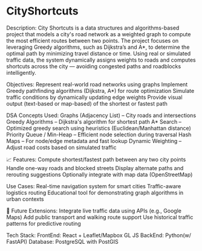 # CityShortcuts
Description: City Shortcuts is a data structures and algorithms-based project that models a city's road network as a weighted graph to compute the most efficient routes between two points. The project focuses on leveraging Greedy algorithms, such as Dijkstra’s and A*, to determine the optimal path by minimizing travel distance or time.
Using real or simulated traffic data, the system dynamically assigns weights to roads and computes shortcuts across the city — avoiding congested paths and roadblocks intelligently.

Objectives:
Represent real-world road networks using graphs
Implement Greedy pathfinding algorithms (Dijkstra, A*) for route optimization
Simulate traffic conditions by dynamically updating edge weights
Provide visual output (text-based or map-based) of the shortest or fastest path

DSA Concepts Used:
Graphs (Adjacency List) – City roads and intersections
Greedy Algorithms – Dijkstra's algorithm for shortest path
A* Search – Optimized greedy search using heuristics (Euclidean/Manhattan distance)
Priority Queue / Min-Heap – Efficient node selection during traversal
Hash Maps – For node/edge metadata and fast lookup
Dynamic Weighting – Adjust road costs based on simulated traffic

📈 Features:
Compute shortest/fastest path between any two city points
Handle one-way roads and blocked streets
Display alternate paths and rerouting suggestions
Optionally integrate with map data (OpenStreetMap)

Use Cases:
Real-time navigation system for smart cities
Traffic-aware logistics routing
Educational tool for demonstrating graph algorithms in urban contexts

🧩 Future Extensions:
Integrate live traffic data using APIs (e.g., Google Maps)
Add public transport and walking route support
Use historical traffic patterns for predictive routing


Tech Stack: 
FrontEnd: React + Leaflet/Mapbox GL JS
BackEnd: Python(w/ FastAPI)
Database: PostgreSQL with PostGIS
